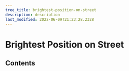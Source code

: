 ```yaml
---
tree_title: brightest-position-on-street
description: description
last_modified: 2022-06-09T21:23:28.2328
---
```


# Brightest Position on Street

## Contents
